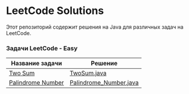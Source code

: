 # LeetCode Solutions

Этот репозиторий содержит решения на Java для различных задач на LeetCode.

### Задачи LeetCode - Easy
| Название задачи                                       | Решение                                                |
|-------------------------------------------------------|--------------------------------------------------------|
| [Two Sum](./src/README_TwoSum.md)                     | [TwoSum.java](./src/TwoSum.java)                       |
| [Palindrome Number](./src/README_PalindromeNumber.md) | [Palindrome_Number.java](./src/Palindrome_Number.java) |
 